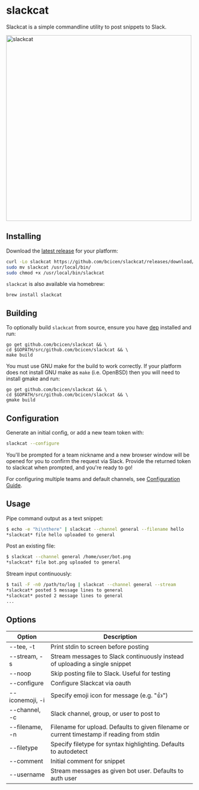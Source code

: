 # slackcat
Slackcat is a simple commandline utility to post snippets to Slack.


  <img width="500px" src="https://raw.githubusercontent.com/bcicen/slackcat/master/demo.gif" alt="slackcat"/>


## Installing
Download the [latest release](https://github.com/bcicen/slackcat/releases) for your platform:

```bash
curl -Lo slackcat https://github.com/bcicen/slackcat/releases/download/1.7.1/slackcat-1.7.1-$(uname -s)-amd64
sudo mv slackcat /usr/local/bin/
sudo chmod +x /usr/local/bin/slackcat
```

`slackcat` is also available via homebrew:
```brew
brew install slackcat
```

## Building
To optionally build `slackcat` from source, ensure you have [dep](https://github.com/golang/dep) installed and run:
```
go get github.com/bcicen/slackcat && \
cd $GOPATH/src/github.com/bcicen/slackcat && \
make build
```

You must use GNU make for the build to work correctly. If your platform does not install GNU make as `make` (i.e. OpenBSD) then you will need to install gmake and run:
```
go get github.com/bcicen/slackcat && \
cd $GOPATH/src/github.com/bcicen/slackcat && \
gmake build
```

## Configuration

Generate an initial config, or add a new team token with:
```bash
slackcat --configure
```
You'll be prompted for a team nickname and a new browser window will be opened for you to confirm the request via Slack. Provide the returned token to slackcat when prompted, and you're ready to go!

For configuring multiple teams and default channels, see [Configuration Guide](https://github.com/bcicen/slackcat/blob/master/docs/configuration-guide.md).

## Usage
Pipe command output as a text snippet:
```bash
$ echo -e "hi\nthere" | slackcat --channel general --filename hello
*slackcat* file hello uploaded to general
```

Post an existing file:
```bash
$ slackcat --channel general /home/user/bot.png
*slackcat* file bot.png uploaded to general
```

Stream input continuously:
```bash
$ tail -F -n0 /path/to/log | slackcat --channel general --stream
*slackcat* posted 5 message lines to general
*slackcat* posted 2 message lines to general
...
```

## Options

Option | Description
--- | ---
--tee, -t | Print stdin to screen before posting
--stream, -s | Stream messages to Slack continuously instead of uploading a single snippet
--noop | Skip posting file to Slack. Useful for testing
--configure | Configure Slackcat via oauth
--iconemoji, -i | Specify emoji icon for message (e.g. ":+1:")
--channel, -c | Slack channel, group, or user to post to
--filename, -n | Filename for upload. Defaults to given filename or current timestamp if reading from stdin
--filetype | Specify filetype for syntax highlighting. Defaults to autodetect
--comment | Initial comment for snippet
--username | Stream messages as given bot user. Defaults to auth user
